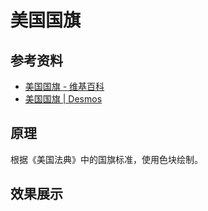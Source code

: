 # 美国国旗

## 参考资料

- [美国国旗 - 维基百科](https://zh.wikipedia.org/wiki/美国国旗)
- [美国国旗 | Desmos](https://www.desmos.com/calculator/nicdfuwxaq)

## 原理

根据《美国法典》中的国旗标准，使用色块绘制。

## 效果展示

<IframeWindow url="https://www.desmos.com/calculator/nicdfuwxaq?embed" />
